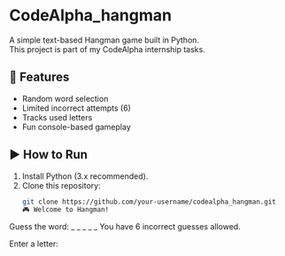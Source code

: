 # CodeAlpha_hangman

A simple text-based Hangman game built in Python.  
This project is part of my CodeAlpha internship tasks.

## 📌 Features
- Random word selection
- Limited incorrect attempts (6)
- Tracks used letters
- Fun console-based gameplay

## ▶️ How to Run
1. Install Python (3.x recommended).
2. Clone this repository:
   ```bash
   git clone https://github.com/your-username/codealpha_hangman.git
   🎮 Welcome to Hangman!
Guess the word:  _ _ _ _ _
You have 6 incorrect guesses allowed.

Enter a letter:
